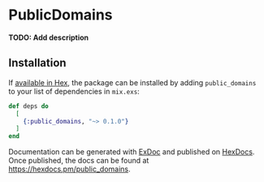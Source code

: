 # PublicDomains

**TODO: Add description**

## Installation

If [available in Hex](https://hex.pm/docs/publish), the package can be installed
by adding `public_domains` to your list of dependencies in `mix.exs`:

```elixir
def deps do
  [
    {:public_domains, "~> 0.1.0"}
  ]
end
```

Documentation can be generated with [ExDoc](https://github.com/elixir-lang/ex_doc)
and published on [HexDocs](https://hexdocs.pm). Once published, the docs can
be found at <https://hexdocs.pm/public_domains>.

